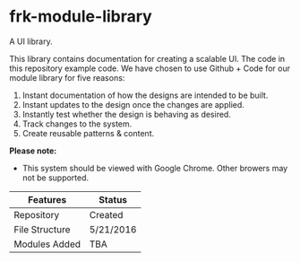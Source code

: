 # frk-module-library
A UI library.

This library contains documentation for creating a scalable UI. The code in this repository example code. We have chosen to use Github + Code for our module library for five reasons:

1. Instant documentation of how the designs are intended to be built.
2. Instant updates to the design once the changes are applied.
3. Instantly test whether the design is behaving as desired.
4. Track changes to the system.
5. Create reusable patterns & content.

**Please note:**

- This system should be viewed with Google Chrome. Other browers may not be supported.

Features | Status
-------- | ------
Repository | Created
File Structure | 5/21/2016
Modules Added | TBA
